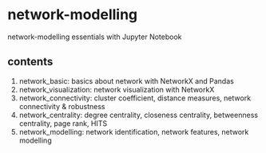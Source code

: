 # network-modelling

network-modelling essentials with Jupyter Notebook

## contents

1. network_basic: basics about network with NetworkX and Pandas
2. network_visualization: network visualization with NetworkX
3. network_connectivity: cluster coefficient, distance measures, network connectivity & robustness
4. network_centrality: degree centrality, closeness centrality, betweenness centrality, page rank, HITS
5. network_modelling: network identification, network features, network modelling

